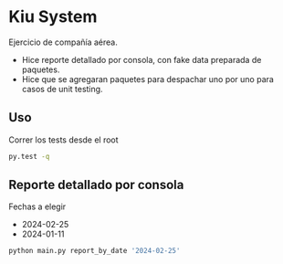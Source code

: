 # Kiu System

Ejercicio de compañía aérea.
- Hice reporte detallado por consola, con fake data preparada de paquetes.
- Hice que se agregaran paquetes para despachar uno por uno para casos de unit testing.

## Uso

Correr los tests desde el root

```bash
py.test -q
```

## Reporte detallado por consola
Fechas a elegir
- 2024-02-25
- 2024-01-11
```python
python main.py report_by_date '2024-02-25'
```